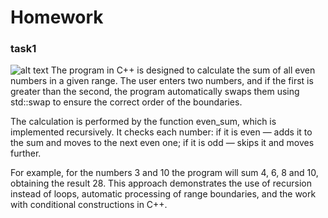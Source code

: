 # Homework
### task1
![alt text](https://www.google.com/url?sa=i&url=https%3A%2F%2Fwww.linkedin.com%2Fpulse%2Frecursion-explained-understand-you-must-first-ignacio-chitnisky&psig=AOvVaw3dRM2xJRk16QvMivGc3iCO&ust=1759394873434000&source=images&cd=vfe&opi=89978449&ved=0CBUQjRxqFwoTCNiQ3_POgpADFQAAAAAdAAAAABBJ)
The program in C++ is designed to calculate the sum of all even numbers in a given range. The user enters two numbers, and if the first is greater than the second, the program automatically swaps them using std::swap to ensure the correct order of the boundaries.

The calculation is performed by the function even_sum, which is implemented recursively. It checks each number: if it is even — adds it to the sum and moves to the next even one; if it is odd — skips it and moves further.

For example, for the numbers 3 and 10 the program will sum 4, 6, 8 and 10, obtaining the result 28. This approach demonstrates the use of recursion instead of loops, automatic processing of range boundaries, and the work with conditional constructions in C++.

